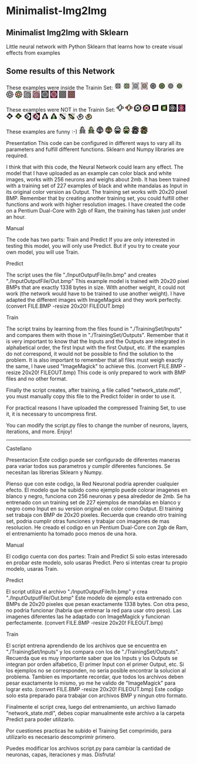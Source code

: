 # Minimalist-Img2Img


Minimalist Img2Img with Sklearn
--------------------------------
Little neural network with Python Sklearn that learns how to create visual effects from examples




Some results of this Network
----------------------------
These examples were inside the Trainin Set:
![alt text](https://github.com/ManuVege/Minimalist-Img2Img/blob/main/Minimalist%20Img2Img/Predict/InputOutputFile/a01In.bmp?raw=true)
![alt text](https://github.com/ManuVege/Minimalist-Img2Img/blob/main/Minimalist%20Img2Img/Predict/InputOutputFile/a01Out.bmp?raw=true)
![alt text](https://github.com/ManuVege/Minimalist-Img2Img/blob/main/Minimalist%20Img2Img/Predict/InputOutputFile/a02In.bmp?raw=true)
![alt text](https://github.com/ManuVege/Minimalist-Img2Img/blob/main/Minimalist%20Img2Img/Predict/InputOutputFile/a02Out.bmp?raw=true)
![alt text](https://github.com/ManuVege/Minimalist-Img2Img/blob/main/Minimalist%20Img2Img/Predict/InputOutputFile/a03In.bmp?raw=true)
![alt text](https://github.com/ManuVege/Minimalist-Img2Img/blob/main/Minimalist%20Img2Img/Predict/InputOutputFile/a03Out.bmp?raw=true)
![alt text](https://github.com/ManuVege/Minimalist-Img2Img/blob/main/Minimalist%20Img2Img/Predict/InputOutputFile/a04In.bmp?raw=true)
![alt text](https://github.com/ManuVege/Minimalist-Img2Img/blob/main/Minimalist%20Img2Img/Predict/InputOutputFile/a04Out.bmp?raw=true)
![alt text](https://github.com/ManuVege/Minimalist-Img2Img/blob/main/Minimalist%20Img2Img/Predict/InputOutputFile/a05In.bmp?raw=true)
![alt text](https://github.com/ManuVege/Minimalist-Img2Img/blob/main/Minimalist%20Img2Img/Predict/InputOutputFile/a05Out.bmp?raw=true)
![alt text](https://github.com/ManuVege/Minimalist-Img2Img/blob/main/Minimalist%20Img2Img/Predict/InputOutputFile/a06In.bmp?raw=true)
![alt text](https://github.com/ManuVege/Minimalist-Img2Img/blob/main/Minimalist%20Img2Img/Predict/InputOutputFile/a06Out.bmp?raw=true)
![alt text](https://github.com/ManuVege/Minimalist-Img2Img/blob/main/Minimalist%20Img2Img/Predict/InputOutputFile/a07In.bmp?raw=true)
![alt text](https://github.com/ManuVege/Minimalist-Img2Img/blob/main/Minimalist%20Img2Img/Predict/InputOutputFile/a07Out.bmp?raw=true)
![alt text](https://github.com/ManuVege/Minimalist-Img2Img/blob/main/Minimalist%20Img2Img/Predict/InputOutputFile/a08In.bmp?raw=true)
![alt text](https://github.com/ManuVege/Minimalist-Img2Img/blob/main/Minimalist%20Img2Img/Predict/InputOutputFile/a08Out.bmp?raw=true)


These examples were NOT in the Trainin Set:
![alt text](https://github.com/ManuVege/Minimalist-Img2Img/blob/main/Minimalist%20Img2Img/Predict/InputOutputFile/b01In.bmp?raw=true)
![alt text](https://github.com/ManuVege/Minimalist-Img2Img/blob/main/Minimalist%20Img2Img/Predict/InputOutputFile/b01Out.bmp?raw=true)
![alt text](https://github.com/ManuVege/Minimalist-Img2Img/blob/main/Minimalist%20Img2Img/Predict/InputOutputFile/b02In.bmp?raw=true)
![alt text](https://github.com/ManuVege/Minimalist-Img2Img/blob/main/Minimalist%20Img2Img/Predict/InputOutputFile/b02Out.bmp?raw=true)
![alt text](https://github.com/ManuVege/Minimalist-Img2Img/blob/main/Minimalist%20Img2Img/Predict/InputOutputFile/b03In.bmp?raw=true)
![alt text](https://github.com/ManuVege/Minimalist-Img2Img/blob/main/Minimalist%20Img2Img/Predict/InputOutputFile/b03Out.bmp?raw=true)
![alt text](https://github.com/ManuVege/Minimalist-Img2Img/blob/main/Minimalist%20Img2Img/Predict/InputOutputFile/b04In.bmp?raw=true)
![alt text](https://github.com/ManuVege/Minimalist-Img2Img/blob/main/Minimalist%20Img2Img/Predict/InputOutputFile/b04Out.bmp?raw=true)
![alt text](https://github.com/ManuVege/Minimalist-Img2Img/blob/main/Minimalist%20Img2Img/Predict/InputOutputFile/b05In.bmp?raw=true)
![alt text](https://github.com/ManuVege/Minimalist-Img2Img/blob/main/Minimalist%20Img2Img/Predict/InputOutputFile/b05Out.bmp?raw=true)
![alt text](https://github.com/ManuVege/Minimalist-Img2Img/blob/main/Minimalist%20Img2Img/Predict/InputOutputFile/b06In.bmp?raw=true)
![alt text](https://github.com/ManuVege/Minimalist-Img2Img/blob/main/Minimalist%20Img2Img/Predict/InputOutputFile/b06Out.bmp?raw=true)
![alt text](https://github.com/ManuVege/Minimalist-Img2Img/blob/main/Minimalist%20Img2Img/Predict/InputOutputFile/b07In.bmp?raw=true)
![alt text](https://github.com/ManuVege/Minimalist-Img2Img/blob/main/Minimalist%20Img2Img/Predict/InputOutputFile/b07Out.bmp?raw=true)
![alt text](https://github.com/ManuVege/Minimalist-Img2Img/blob/main/Minimalist%20Img2Img/Predict/InputOutputFile/b08In.bmp?raw=true)
![alt text](https://github.com/ManuVege/Minimalist-Img2Img/blob/main/Minimalist%20Img2Img/Predict/InputOutputFile/b08Out.bmp?raw=true)
![alt text](https://github.com/ManuVege/Minimalist-Img2Img/blob/main/Minimalist%20Img2Img/Predict/InputOutputFile/b09In.bmp?raw=true)
![alt text](https://github.com/ManuVege/Minimalist-Img2Img/blob/main/Minimalist%20Img2Img/Predict/InputOutputFile/b09Out.bmp?raw=true)


These examples are funny :-)
![alt text](https://github.com/ManuVege/Minimalist-Img2Img/blob/main/Minimalist%20Img2Img/Predict/InputOutputFile/c01In.bmp?raw=true)
![alt text](https://github.com/ManuVege/Minimalist-Img2Img/blob/main/Minimalist%20Img2Img/Predict/InputOutputFile/c01Out.bmp?raw=true)
![alt text](https://github.com/ManuVege/Minimalist-Img2Img/blob/main/Minimalist%20Img2Img/Predict/InputOutputFile/c02In.bmp?raw=true)
![alt text](https://github.com/ManuVege/Minimalist-Img2Img/blob/main/Minimalist%20Img2Img/Predict/InputOutputFile/c02Out.bmp?raw=true)
![alt text](https://github.com/ManuVege/Minimalist-Img2Img/blob/main/Minimalist%20Img2Img/Predict/InputOutputFile/c03In.bmp?raw=true)
![alt text](https://github.com/ManuVege/Minimalist-Img2Img/blob/main/Minimalist%20Img2Img/Predict/InputOutputFile/c03Out.bmp?raw=true)
![alt text](https://github.com/ManuVege/Minimalist-Img2Img/blob/main/Minimalist%20Img2Img/Predict/InputOutputFile/c04In.bmp?raw=true)
![alt text](https://github.com/ManuVege/Minimalist-Img2Img/blob/main/Minimalist%20Img2Img/Predict/InputOutputFile/c04Out.bmp?raw=true)






Presentation
This code can be configured in different ways to vary all its parameters and fulfill different functions.
Sklearn and Numpy libraries are required.


I think that with this code, the Neural Network could learn any effect.
The model that I have uploaded as an example can color black and white images, works with 256 neurons and weighs about 2mb.
It has been trained with a training set of 227 examples of black and white mandalas as Input in its original color version as Output.
The training set works with 20x20 pixel BMP.
Remember that by creating another training set, you could fulfill other functions and work with higher resolution images.
I have created the code on a Pentium Dual-Core with 2gb of Ram, the training has taken just under an hour.




Manual

The code has two parts: Train and Predict If you are only interested in testing this model, you will only use Predict.
But if you try to create your own model, you will use Train.


Predict

The script uses the file "./InputOutputFile/In.bmp" and creates "./InputOutputFile/Out.bmp"
This example model is trained with 20x20 pixel BMPs that are exactly 1338 bytes in size. With another weight, it could not work (the network would have to be trained to use another weight).
I have adapted the different images with ImageMagick and they work perfectly. (convert FILE.BMP -resize 20x20\! FILEOUT.bmp)


Train

The script trains by learning from the files found in "./TrainingSet/Inputs" and compares them with those in "./TrainingSet/Outputs".
Remember that it is very important to know that the Inputs and the Outputs are integrated in alphabetical order, the first Input with the first Output, etc. If the examples do not correspond, it would not be possible to find the solution to the problem.
It is also important to remember that all files must weigh exactly the same, I have used "ImageMagick" to achieve this. (convert FILE.BMP -resize 20x20\! FILEOUT.bmp)
This code is only prepared to work with BMP files and no other format.

Finally the script creates, after training, a file called "network_state.mdl", you must manually copy this file to the Predict folder in order to use it.

For practical reasons I have uploaded the compressed Training Set, to use it, it is necessary to uncompress first.

You can modify the script.py files to change the number of neurons, layers, iterations, and more.
Enjoy!



---------------------------------
Castellano

Presentacion
Este codigo puede ser configurado de diferentes maneras para variar todos sus parametros y cumplir diferentes funciones.
Se necesitan las librerias Sklearn y Numpy.


Pienso que con este codigo, la Red Neuronal podria aprender cualquier efecto.
El modelo que he subido como ejemplo puede colorar imagenes en blanco y negro, funciona con 256 neuronas y pesa alrededor de 2mb.
Se ha entrenado con un training set de 227 ejemplos de mandalas en blanco y negro como Input en su version original en color como Output.
El training set trabaja con BMP de 20x20 pixeles.
Recuerda que creando otro training set, podria cumplir otras funciones y trabajar con imagenes de mas resolucion.
He creado el codigo en un Pentium Dual-Core con 2gb de Ram, el entrenamiento ha tomado poco menos de una hora.




Manual

El codigo cuenta con dos partes: Train and Predict Si solo estas interesado en probar este modelo, solo usaras Predict.
Pero si intentas crear tu propio modelo, usaras Train.


Predict

El script utiliza el archivo "./InputOutputFile/In.bmp" y crea "./InputOutputFile/Out.bmp"
Este modelo de ejemplo esta entrenado con BMPs de 20x20 pixeles que pesan exactamente 1338 bytes. Con otra peso, no podria funcionar (habria que entrenar la red para usar otro peso).
Las imagenes diferentes las he adaptado con ImageMagick y funcionan perfectamente. (convert FILE.BMP -resize 20x20\! FILEOUT.bmp)


Train

El script entrena aprendiendo de los archivos que se encuentra en "./TrainingSet/Inputs" y los compara con los de "./TrainingSet/Outputs".
Recuerda que es muy importante saber que los Inputs y los Outputs se integran por orden alfabetico, El primer Input con el primer Output, etc. Si los ejemplos no se corresponden, no seria posible encontrar la solucion al problema.
Tambien es importante recordar, que todos los archivos deben pesar exactamente lo mismo, yo me he valido de "ImageMagick" para lograr esto. (convert FILE.BMP -resize 20x20\! FILEOUT.bmp)
Este codigo solo esta preparado para trabajar con archivos BMP y ningun otro formato.

Finalmente el script crea, luego del entrenamiento, un archivo llamado "network_state.mdl", debes copiar manualmente este archivo a la carpeta Predict para poder utilizarlo.

Por cuestiones practicas he subido el Training Set comprimido, para utilizarlo es necesario descomprimir primero.

Puedes modificar los archivos script.py para cambiar la cantidad de neuronas, capas, iteraciones y mas.
Disfruta!

